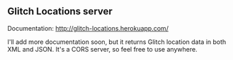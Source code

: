 ## Glitch Locations server

Documentation: http://glitch-locations.herokuapp.com/

I'll add more documentation soon, but it returns Glitch location data in both XML and JSON. It's a CORS server, so feel free to use anywhere.